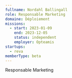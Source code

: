 ```yaml
---
fullname: Nordahl Ballingall
role: Responsable Marketing
domaine: Déploiement
missions:
  - start: 2023-01-09
    end: 2023-12-05
    status: independent
    employer: Opteamis
startups:
  - reva
memberType: beta
---
```


Responsable Marketing
